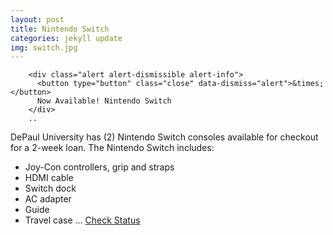 ```yaml
---
layout: post
title: Nintendo Switch
categories: jekyll update
img: switch.jpg
---
```

        <div class="alert alert-dismissible alert-info">
          <button type="button" class="close" data-dismiss="alert">&times;</button>
          Now Available! Nintendo Switch
        </div>
        ..

DePaul University has (2) Nintendo Switch consoles available for checkout for a 2-week loan. The Nintendo Switch includes:

* Joy-Con controllers, grip and straps
* HDMI cable
* Switch dock
* AC adapter
* Guide
* Travel case
...
<a href="https://vufind.carli.illinois.edu/vf-dpu/Record/dpu_1254741" class="btn btn-primary btn-lg">Check Status</a>


